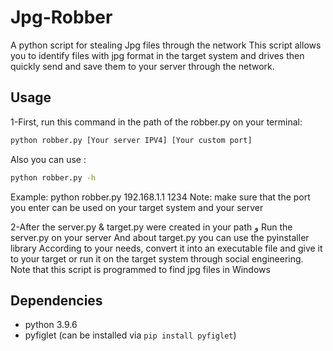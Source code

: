 # Jpg-Robber
A python script for stealing Jpg files through the network 
This script allows you to identify files with jpg format in the target system and  drives then quickly send and save them to your server through the network.

## Usage

1-First, run this command in the path of the robber.py on your terminal:

```bash
python robber.py [Your server IPV4] [Your custom port]
```
Also you can use :
```bash
python robber.py -h
```

Example: python robber.py 192.168.1.1 1234
Note: make sure that the port you enter can be used on your target system and your server

2-After the server.py & target.py were created in your path و Run the server.py  on your server And about target.py you can use the pyinstaller library According to your needs, convert it into an executable file and give it to your target or run it on the target system through social engineering.
Note that this script is programmed to find jpg files in Windows

## Dependencies
- python 3.9.6
- pyfiglet (can be installed via `pip install pyfiglet`)
